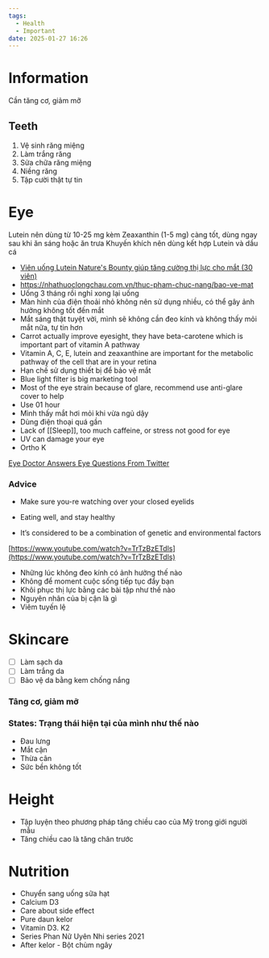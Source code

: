```yaml
---
tags:
  - Health
  - Important
date: 2025-01-27 16:26
---
```


# Information

Cần tăng cơ, giảm mỡ

## Teeth

1. Vệ sinh răng miệng
2. Làm trắng răng
3. Sửa chữa răng miệng
4. Niềng răng
5. Tập cười thật tự tin

# Eye

Lutein nên dùng từ 10-25 mg kèm Zeaxanthin (1-5 mg) càng tốt, dùng ngay sau khi ăn sáng hoặc ăn trưa
Khuyến khích nên dùng kết hợp Lutein và dầu cá

- [Viên uống Lutein Nature's Bounty giúp tăng cường thị lực cho mắt (30 viên)](https://nhathuoclongchau.com.vn/thuc-pham-chuc-nang/lutein-vien-uong-bo-mat-cua-my-95.html)
- https://nhathuoclongchau.com.vn/thuc-pham-chuc-nang/bao-ve-mat
- Uống 3 tháng rồi nghỉ xong lại uống
- Màn hình của điện thoải nhỏ không nên sử dụng nhiều, có thể gây ảnh hưởng không tốt đến mắt
- Mắt sáng thật tuyệt vời, mình sẽ không cần đeo kính và không thấy mỏi mắt nữa, tự tin hơn
- Carrot actually improve eyesight, they have beta-carotene which is important part of vitamin A pathway
- Vitamin A, C, E, lutein and zeaxanthine are important for the metabolic pathway of the cell that are in your retina
- Hạn chế sử dụng thiết bị để bảo vệ mắt
- Blue light filter is big marketing tool
- Most of the eye strain because of glare, recommend use anti-glare cover to help
- Use 01 hour
- Mình thấy mắt hơi mỏi khi vừa ngủ dậy
- Dùng điện thoại quá gần
- Lack of [[Sleep]], too much caffeine, or stress not good for eye
- UV can damage your eye
- Ortho K


[Eye Doctor Answers Eye Questions From Twitter](https://www.youtube.com/watch?v=LwO086rYjEQ)

### Advice

- Make sure you-re watching over your closed eyelids
- Eating well, and stay healthy

- It’s considered to be a combination of genetic and environmental factors

[https://www.youtube.com/watch?v=TrTzBzETdls](https://www.youtube.com/watch?v=TrTzBzETdls)

- Những lúc không đeo kính có ảnh hưởng thế nào
- Không để moment cuộc sống tiếp tục đẩy bạn
- Khôi phục thị lực bằng các bài tập như thế nào
- Nguyên nhân của bị cận là gì
- Viêm tuyến lệ

# Skincare

- [ ] Làm sạch da
- [ ] Làm trắng da
- [ ] Bảo vệ da bằng kem chống nắng

### Tâng cơ, giảm mỡ

### States: Trạng thái hiện tại của mình như thế nào

- Đau lưng
- Mắt cận
- Thừa cân
- Sức bền không tốt

# Height

- Tập luyện theo phương pháp tăng chiều cao của Mỹ trong giới người mẫu
- Tăng chiều cao là tăng chân trước

# Nutrition

- Chuyển sang uống sữa hạt
- Calcium D3
- Care about side effect
- Pure daun kelor
- Vitamin D3. K2
- Series Phan Nữ Uyên Nhi series 2021
- After kelor - Bột chùm ngây